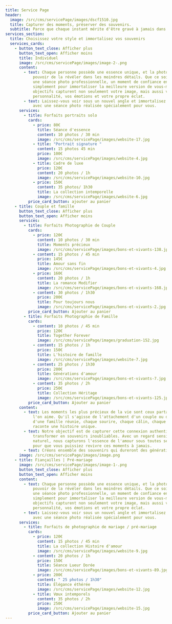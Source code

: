 ```yaml
---
title: Service Page
header:
  image: /src/cms/servicePage/images/dscf1510.jpg
  title: Capturer des moments, préserver des souvenirs.
  subtitle: Parce que chaque instant mérite d'être gravé à jamais dans les mémoires.
services_section:
  title: Choisissez votre style et immortalisez vos souvenirs
  services_cards:
    - button_text_close: Afficher plus
      button_text_open: Afficher moins
      title: Individuel
      image: /src/cms/servicePage/images/image-2-.png
      content:
        - text: Chaque personne possède une essence unique, et la photographie a le
            pouvoir de la révéler dans les moindres détails. Que ce soit pour
            une séance photo professionnelle, un moment de confiance en soi ou
            simplement pour immortaliser la meilleure version de vous-même, nos
            objectifs capturent non seulement votre image, mais aussi votre
            personnalité, vos émotions et votre propre éclat.
        - text: Laissez-vous voir sous un nouvel angle et immortalisez vos difficultés
            avec une séance photo réalisée spécialement pour vous.
      services:
        - title: Forfaits portraits solo
          cards:
            - price: 80€
              title: Séance d'essence
              content: 10 photos / 30 min
              image: /src/cms/servicePage/images/website-17.jpg
            - title: "Portrait signature "
              content: 15 photos 45 min
              price: 100€
              image: /src/cms/servicePage/images/website-4.jpg
            - title: Cadre de luxe
              price: 120€
              content: 20 photos / 1h
              image: /src/cms/servicePage/images/website-10.jpg
            - price: 150€
              content: 35 photos/ 1h30
              title: La collection intemporelle
              image: /src/cms/servicePage/images/website-6.jpg
          price_card_button: ajouter au panier
    - title: Couple et famille
      button_text_close: Afficher plus
      button_text_open: Afficher moins
      services:
        - title: Forfaits Photographie de Couple
          cards:
            - price: 120€
              content: 10 photos / 30 min
              title: Moments précieux
              image: /src/cms/servicePage/images/bons-et-vivants-138.jpg
            - content: 15 photos / 45 min
              price: 145€
              title: Amour sans fin
              image: /src/cms/servicePage/images/bons-et-vivants-4.jpg
            - price: 160€
              content: 20 photos / 1h
              title: La romance Modifier
              image: /src/cms/servicePage/images/bons-et-vivants-168.jpg
            - content: 30 photos / 1h30
              price: 200€
              title: Pour toujours nous
              image: /src/cms/servicePage/images/bons-et-vivants-2.jpg
          price_card_button: Ajouter au panier
        - title: Forfaits Photographie de Famille
          cards:
            - content: 10 photos / 45 min
              price: 120€
              title: Together Forever
              image: /src/cms/servicePage/images/graduation-152.jpg
            - content: 15 photos / 1h
              price: 150€
              title: L'histoire de famille
              image: /src/cms/servicePage/images/website-7.jpg
            - content: 25 photos / 1h30
              price: 200€
              title: Générations d'amour
              image: /src/cms/servicePage/images/bons-et-vivants-7.jpg
            - content: 35 photos / 2h
              price: 250€
              title: Collection Héritage
              image: /src/cms/servicePage/images/bons-et-vivants-125.jpg
          price_card_button: Ajouter au panier
      content:
        - text: Les moments les plus précieux de la vie sont ceux partagés avec ceux que
            l'on aime. Qu'il s'agisse de l'attachement d'un couple ou de la joie
            d'une famille réunie, chaque sourire, chaque câlin, chaque regard
            raconte une histoire unique.
        - text: Notre objectif est de capturer cette connexion authentique et de la
            transformer en souvenirs inoubliables. Avec un regard sensible et
            naturel, nous capturons l'essence de l'amour sous toutes ses formes,
            pour que vous puissiez revivre ces moments à jamais.
        - text: Créons ensemble des souvenirs qui dureront des générations !
      image: /src/cms/servicePage/images/image.png
    - title: Fiançailles | Pré-mariage
      image: /src/cms/servicePage/images/image-1-.png
      button_text_close: Afficher plus
      button_text_open: Afficher moins
      content:
        - text: Chaque personne possède une essence unique, et la photographie a le
            pouvoir de la révéler dans les moindres détails. Que ce soit pour
            une séance photo professionnelle, un moment de confiance en soi ou
            simplement pour immortaliser la meilleure version de vous-même, nos
            objectifs capturent non seulement votre image, mais aussi votre
            personnalité, vos émotions et votre propre éclat.
        - text: Laissez-vous voir sous un nouvel angle et immortalisez vos difficultés
            avec une séance photo réalisée spécialement pour vous.
      services:
        - title: Forfaits de photographie de mariage / pré-mariage
          cards:
            - price: 120€
              content: 15 photos / 45 min
              title: La collection Histoire d'amour
              image: /src/cms/servicePage/images/website-9.jpg
            - content: 20 photos / 1h
              price: 150€
              title: Séance Lueur Dorée
              image: /src/cms/servicePage/images/bons-et-vivants-89.jpg
            - price: 200€
              content: " 25 photos / 1h30"
              title: Élégance éthérée
              image: /src/cms/servicePage/images/website-12.jpg
            - title: Vœux intemporels
              content: 35 photos / 2h
              price: 250€
              image: /src/cms/servicePage/images/website-15.jpg
          price_card_button: Ajouter au panier
---
```

